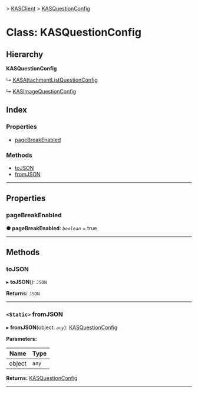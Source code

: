 [](../README.md) > [KASClient](../modules/kasclient.md) > [KASQuestionConfig](../classes/kasclient.kasquestionconfig.md)

# Class: KASQuestionConfig

## Hierarchy

**KASQuestionConfig**

↳  [KASAttachmentListQuestionConfig](kasclient.kasattachmentlistquestionconfig.md)

↳  [KASImageQuestionConfig](kasclient.kasimagequestionconfig.md)

## Index

### Properties

* [pageBreakEnabled](kasclient.kasquestionconfig.md#pagebreakenabled)


### Methods

* [toJSON](kasclient.kasquestionconfig.md#tojson)
* [fromJSON](kasclient.kasquestionconfig.md#fromjson)




---

## Properties

<a id="pagebreakenabled"></a>

###  pageBreakEnabled

**● pageBreakEnabled**: *`boolean`* = true

___





## Methods

<a id="tojson"></a>

###  toJSON

▸ **toJSON**(): `JSON`

**Returns:** `JSON`

___




<a id="fromjson"></a>

### `<Static>` fromJSON

▸ **fromJSON**(object: *`any`*): [KASQuestionConfig](kasclient.kasquestionconfig.md)

**Parameters:**

| Name | Type |
| ------ | ------ |
| object | `any` |

**Returns:** [KASQuestionConfig](kasclient.kasquestionconfig.md)

___





